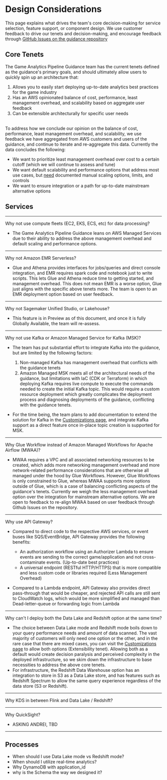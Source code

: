 # Design Considerations
This page explains what drives the team's core decision-making for service selection, feature support, or component design. We use customer feedback to drive our tenets and decision-making, and encourage feedback through [GitHub Issues on the guidance repository](https://github.com/aws-solutions-library-samples/guidance-for-game-analytics-pipeline-on-aws/issues)

## Core Tenets
The Game Analytics Pipeline Guidance team has the current tenets defined as the guidance's primary goals, and should ultimately allow users to quickly spin up an architecture that:

1. Allows you to easily start deploying up-to-date analytics best practices for the game industry
2. Has an AWS opinionated balance of cost, performance, least management overhead, and scalability based on aggregate user feedback
3. Can be extensible architecturally for specific user needs

<br>
To address how we conclude our opinion on the balance of cost, performance, least management overhead, and scalability, we use feedback we have aggregated from AWS customers and users of the guidance, and continue to iterate and re-aggregate this data. Currently the data concludes the following:

- We want to prioritize least management overhead over cost to a certain cutoff (which we will continue to assess and tune)
- We want default scalability and performance options that address most use cases, but <u>need</u> documented manual scaling options, limits, and controls
- We want to ensure integration or a path for up-to-date mainstream alternative options

## Services
---
Why not use compute fleets (EC2, EKS, ECS, etc) for data processing?

- The Game Analytics Pipeline Guidance leans on AWS Managed Services due to their ability to address the above management overhead and default scaling and performance options.

---

Why not Amazon EMR Serverless?

- Glue and Athena provides interfaces for jobs/queries and direct console integration, and EMR requires spark code and notebook just to write scripts. This lets Glue and Athena reduce time to getting started, and management overhead. This does not mean EMR is a worse option, Glue just aligns with the specific above tenets more. The team is open to an EMR deployment option based on user feedback.

---
Why not Sagemaker Unified Studio, or Lakehouse?

- This feature is in Preview as of this document, and once it is fully Globally Available, the team will re-assess.

---
Why not use Kafka or Amazon Managed Service for Kafka (MSK)?

- The team has put substantial effort to integrate Kafka into the guidance, but are limited by the following factors:
    1. Non-managed Kafka has management overhead that conflicts with the guidance tenets
    2. Amazon Managed MSK meets all of the architectural needs of the guidance, but limitations with IaC (CDK or Terraform) in which deploying Kafka requires live compute to execute the commands needed to create the initial Kafka topic. This would require a custom resource deployment which greatly complicates the deployment process and diagnosing deployments of the guidance, conflicting with the guidance tenets.
    
- For the time being, the team plans to add documentation to extend the solution for Kafka in the [Customizations page](./customizations.md), and integrate Kafka support as a direct feature once in-place topic creation is supported for MSK.

---
Why Glue Workflow instead of Amazon Managed Workflows for Apache Airflow (MWAA)?

- MWAA requires a VPC and all associated networking resources to be created, which adds more networking management overhead and more network-related performance considerations that are otherwise all managed under the hood by Glue Workflows. However, Glue Workflows is only constrained to Glue, whereas MWAA supports more options outside of Glue, which is a case of balancing conflicting aspects of the guidance's tenets. Currently we weigh the less management overhead option over the integration for mainstream alternative options. We are open to feedback to re-align MWAA based on user feedback through Github Issues on the repository.

---
Why use API Gateway?

- Compared to direct code to the respective AWS services, or event buses like SQS/EventBridge, API Gateway provides the following benefits:
    - An authorization workflow using an Authorizer Lambda to ensure events are sending to the correct game/application and not cross-contaminate events. (Up-to-date best practices)
    - A universal endpoint (RESTful HTTP/HTTPS) that is more compatible and less custom code or libraries required (Less Management Overhead)

- Compared to a Lambda endpoint, API Gateway also provides direct pass-through that would be cheaper, and rejected API calls are still sent to CloudWatch logs, which would be more simplified and managed than Dead-letter-queue or forwarding logic from Lambda

---
Why can't I deploy both the Data Lake and Redshift option at the same time?

- The choice between Data Lake mode and Redshift mode boils down to your query performance needs and amount of data scanned. The vast majority of customers will only need one option or the other, and in the rare case that there are mixed cases, you can visit the [Customizations page](./customizations.md) to allow both options (Extensibility tenet). Allowing both as a default would create decision paralysis and perceived complexity in the deployed infrastructure, so we skim down the infrastructure to base necessities to address the above core tenets.
- For infrastructure, the Redshift Data Warehouse option has an integration to store in S3 as a Data Lake store, and has features such as Redshift Spectrum to allow the same query experience regardless of the data store (S3 or Redshift). 

---

Why KDS in between Flink and Data Lake / Redshift?

---

Why QuickSight?

- ASKING ANDREI, TBD

---
## Processes

- When should I use Data Lake mode vs Redshift mode?
- When should I utilize real-time analytics?
- Why DynamoDB with application_id 
- why is the Schema the way we designed it?